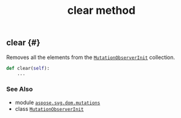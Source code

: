 ﻿---
title: clear method
second_title: Aspose.SVG for Python via .NET API References
description: 
type: docs
weight: 30
url: /python-net/aspose.svg.dom.mutations/mutationobserverinit/clear/
is_root: false
---

## clear {#}

Removes all the elements from the [`MutationObserverInit`](/svg/python-net/aspose.svg.dom.mutations/mutationobserverinit) collection.



```python
def clear(self):
    ...
```





### See Also
* module [`aspose.svg.dom.mutations`](../../)
* class [`MutationObserverInit`](/svg/python-net/aspose.svg.dom.mutations/mutationobserverinit)
